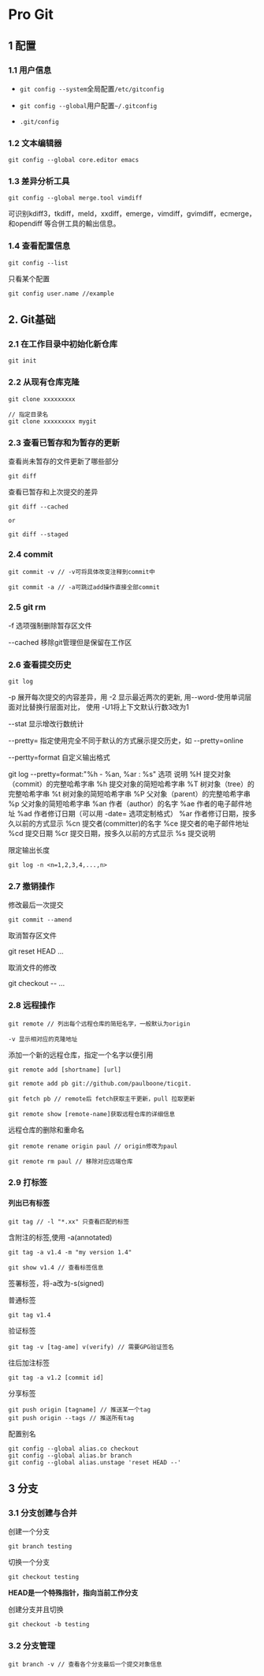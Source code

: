 # Pro Git

## 1 配置

### 1.1 用户信息

* `git config --system`全局配置`/etc/gitconfig`

* `git config --global`用户配置`~/.gitconfig`
* `.git/config`

### 1.2 文本编辑器

```shell
git config --global core.editor emacs
```

### 1.3 差异分析工具

```shell
git config --global merge.tool vimdiff
```

可识别kdiff3，tkdiff，meld，xxdiff，emerge，vimdiff，gvimdiff，ecmerge，和opendiff 等合併工具的輸出信息。

### 1.4 查看配置信息

```shell
git config --list
```

只看某个配置

```shell
git config user.name //example
```

## 2. Git基础

### 2.1 在工作目录中初始化新仓库

```shell
git init
```

### 2.2 从现有仓库克隆

```shell
git clone xxxxxxxxx

// 指定目录名
git clone xxxxxxxxx mygit
```

### 2.3 查看已暂存和为暂存的更新

查看尚未暂存的文件更新了哪些部分
```shell
git diff
```

查看已暂存和上次提交的差异
```shell
git diff --cached

or

git diff --staged

```

### 2.4 commit

```shell
git commit -v // -v可将具体改变注释到commit中
```

```shell
git commit -a // -a可跳过add操作直接全部commit
```

### 2.5 git rm

-f 选项强制删除暂存区文件

--cached 移除git管理但是保留在工作区

### 2.6 查看提交历史

```shell
git log
```

-p 展开每次提交的内容差异，用 -2 显示最近两次的更新, 用--word-使用单词层面对比替换行层面对比，
使用 -U1将上下文默认行数3改为1

--stat 显示增改行数统计

--pretty= 指定使用完全不同于默认的方式展示提交历史，如 --pretty=online

--pertty=format 自定义输出格式

git log --pretty=format:"%h - %an, %ar : %s"
选项	说明
%H	提交对象（commit）的完整哈希字串
%h	提交对象的简短哈希字串
%T	树对象（tree）的完整哈希字串
%t	树对象的简短哈希字串
%P	父对象（parent）的完整哈希字串
%p	父对象的简短哈希字串
%an	作者（author）的名字
%ae	作者的电子邮件地址
%ad	作者修订日期（可以用 -date= 选项定制格式）
%ar	作者修订日期，按多久以前的方式显示
%cn	提交者(committer)的名字
%ce	提交者的电子邮件地址
%cd	提交日期
%cr	提交日期，按多久以前的方式显示
%s	提交说明

限定输出长度

```shell
git log -n <n=1,2,3,4,...,n>
```

### 2.7 撤销操作

修改最后一次提交

```shell
git commit --amend
```

取消暂存区文件

git reset HEAD <file>...

取消文件的修改

git checkout -- <file>...

### 2.8 远程操作

```shell
git remote // 列出每个远程仓库的简短名字，一般默认为origin

-v 显示相对应的克隆地址
```

添加一个新的远程仓库，指定一个名字以便引用
```shell
git remote add [shortname] [url]

git remote add pb git://github.com/paulboone/ticgit.

git fetch pb // remote后 fetch获取主干更新，pull 拉取更新

git remote show [remote-name]获取远程仓库的详细信息
```

远程仓库的删除和重命名
```shell
git remote rename origin paul // origin修改为paul 
```

```shell
git remote rm paul // 移除对应远端仓库
```

### 2.9 打标签

#### 列出已有标签
```shell
git tag // -l "*.xx" 只查看匹配的标签
```

含附注的标签,使用 -a(annotated)
```shell
git tag -a v1.4 -m "my version 1.4"

git show v1.4 // 查看标签信息
```

签署标签，将-a改为-s(signed)

普通标签
```shell
git tag v1.4
```

验证标签
```shell
git tag -v [tag-ame] v(verify) // 需要GPG验证签名
```

往后加注标签
```shell
git tag -a v1.2 [commit id]
```

分享标签
```shell
git push origin [tagname] // 推送某一个tag
git push origin --tags // 推送所有tag
```

配置别名
```shell
git config --global alias.co checkout
git config --global alias.br branch
git config --global alias.unstage 'reset HEAD --'
```

## 3 分支

### 3.1 分支创建与合并

创建一个分支
```shell
git branch testing
```

切换一个分支
```shell
git checkout testing
```

**HEAD是一个特殊指针，指向当前工作分支**

创建分支并且切换
```shell
git checkout -b testing
```

### 3.2 分支管理
```shell
git branch -v // 查看各个分支最后一个提交对象信息
```
